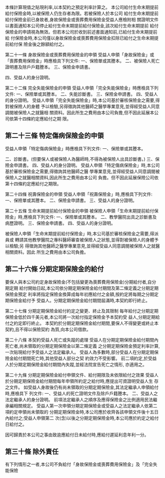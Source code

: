 本條計算現值之貼現利率,以本契約之預定利率計算之。 本公司給付生命末期提前給付保險金時,以被保險人仍生存者為限。若被保險人於本公司 給付生命末期提前給付保險金前已身故者,身故保險金或喪葬費用保險金受益人應檢附相 關證明文件以書面通知本公司停止給付生命末期提前給付保險金,該次給付生命末期提前 給付保險金的申請視為無效。但若本公司於收到前述書面通知前,已給付生命末期提前給 付保險金時,本公司僅以身故保險金或喪葬費用保險金扣除已給付之生命末期提前給付保 險金後之餘額給付之。

第二十一條 身故保險金或喪葬費用保險金的申領 受益人申領「身故保險金」或「喪葬費用保險金」時應檢具下列文件:
一、保險單或其謄本。 二、被保險人死亡證明書及除戶戶籍謄本。 三、保險金申請書。

四、受益人的身分證明。

第二十二條 完全失能保險金的申領 受益人申領「完全失能保險金」時應檢具下列文件: 一、保險單或其謄本。 二、失能診斷書。 三、保險金申請書。 四、受益人的身分證明。 受益人申領「完全失能保險金」時,本公司基於審核保險金之需要,得對被保險人的身體 予以檢驗,另得徵詢其他醫師之醫學專業意見,並得經受益人同意調閱被保險人之就醫相 關資料。因此所生之費用由本公司負擔,但不因此延展本公司依第十四條約定應給付之期 限。

## 第二十三條 特定傷病保險金的申領

受益人申領「特定傷病保險金」時應檢具下列文件:
一、保險單或其謄本。

二、診斷書。(但要保人或被保險人為醫師時,不得為被保險人出具診斷書。)
三、保險金申請書。 四、受益人的身分證明。 受益人申領「特定傷病保險金」時,本公司基於審核保險金之需要,得徵詢其他醫師之醫 學專業意見,並得經受益人同意調閱被保險人之就醫相關資料,因此所生之費用由本公司 負擔。但不因此延展保險公司依第十四條約定應給付之期限。

第二十四條 祝壽保險金的申領 受益人申領「祝壽保險金」時,應檢具下列文件:
一、保險單或其謄本。 二、保險金申請書。 三、受益人的身分證明。

第二十五條 生命末期提前給付保險金的申領 被保險人申領「生命末期提前給付保險金」時,應檢具下列文件:
一、保險單或其謄本。 二、教學醫院出具之診斷書及病歷證明。 三、保險金申請書。 四、受益人的身分證明。

被保險人申領「生命末期提前給付保險金」時,本公司基於審核保險金之需要,得派員或 轉請其他教學醫院之專科醫師審查被保險人之狀態,並得對被保險人的身體予以檢驗;另 得徵詢其他醫師之醫學專業意見,並得經受益人同意調閱被保險人之就醫相關資料。因此 所生之費用由本公司負擔。

## 第二十六條 分期定期保險金的給付

要保人與本公司約定身故保險金(不包括變更為喪葬費用保險金)分期給付者,自分期定期 給付開始日起,本公司依分期定期保險金給付期間及第二條定義之分期定期保險金預定 利率將指定保險金換算成每年初應給付之金額,按約定將每期之分期定期保險金給付予 受益人。分期定期保險金給付期間屆滿時,本契約即行終止。

第二十七條 分期定期保險金給付約定之變更、終止及其限制 每年給付之分期定期保險金低於四千美元者,本公司將一次給付指定保險金予本契約受 益人,分期定期給付之約定即行終止。 本契約於分期定期保險金給付期間,要保人不得變更或終止本契約,且不得以保險契約 為質,向本公司借款。

第二十八條 本契約受益人死亡或失蹤的處理 受益人在分期定期保險金給付期間內死亡者,尚未領取的分期定期保險金以第二條定義 之分期定期保險金預定利率計算,一次貼現給付予受益人之法定繼承人。 受益人為多數時,部分受益人在分期定期保險金給付期間死亡時,其他受益人部分之契 約效力不受影響。 前二項約定,於受益人於分期定期保險金給付期間內失蹤,並經法院宣告死亡之情形, 亦適用之。

第二十九條 分期定期保險金給付申領文件、給付期限及未依限給付之效果 受益人於分期定期保險金給付期間每年申領所約定之給付時,應提出可資證明受益人生 存之文件。 如受益人身故後仍有尚未領取的分期定期保險金,其法定繼承人申領給付時,應檢具下 列文件: 一、受益人的死亡證明文件及除戶戶籍謄本。 二、受益人之法定繼承人的身分證明。 前項法定繼承人之順序及應得保險金之比例適用民法繼承編相關規定。 受益人第一次申領分期定期保險金或受益人之法定繼承人依第二項約定申領尚未領取的 分期定期保險金時,本公司應於收齊各該申領文件後十五日內給付之;受益人申領第二 次(含)以後之分期定期保險金時,本公司應於約定之給付日給付之。

因可歸責於本公司之事由致逾應給付日未給付時,應給付遲延利息年利一分。

## 第三十條 除外責任

有下列情形之一者,本公司不負給付「身故保險金或喪葬費用保險金」及「完全失能保險